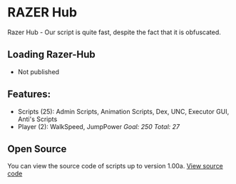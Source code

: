 # RAZER Hub
Razer Hub - Our script is quite fast, despite the fact that it is obfuscated.
## Loading Razer-Hub
* Not published
## Features:
* Scripts (25):
Admin Scripts, Animation Scripts, Dex, UNC, Executor GUI, Anti's Scripts
* Player (2): WalkSpeed, JumpPower
*Goal: 250*
  *Total: 27*
## Open Source
You can view the source code of scripts up to version 1.00a. [View source code](https://github.com/Gdi000x/Razer-Hub/blob/main/source/1.0a.lua)
